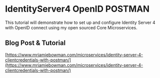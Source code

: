 # IdentityServer4 OpenID POSTMAN
This tutorial will demonstrate how to set up and configure Identity Server 4 with OpenID connect using my open sourced Core Microservices.

## Blog Post & Tutorial
[https://www.mrjamiebowman.com/microservices/identity-server-4-clientcredentials-with-postman/](https://www.mrjamiebowman.com/microservices/identity-server-4-clientcredentials-with-postman/)

